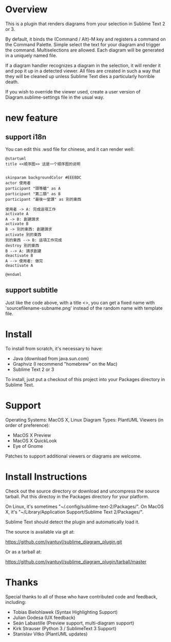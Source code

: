 # Overview

This is a plugin that renders diagrams from your selection in Sublime Text 2
or 3.

By default, it binds the (Command / Alt)-M key and registers a command on the
Command Palette.  Simple select the text for your diagram and trigger the
command.  Multiselections are allowed.  Each diagram will be generated in a
uniquely named file.

If a diagram handler recognizes a diagram in the selection, it will render it
and pop it up in a detected viewer.  All files are created in such a way that
they will be cleaned up unless Sublime Text dies a particularly horrible death.

If you wish to override the viewer used, create a user version of
Diagram.sublime-settings file in the usual way.

# new feature
## support i18n
You can edit this .wsd file for chinese, and it can render well:

    @startuml
    title <<顺序图>> 这是一个顺序图的说明


    skinparam backgroundColor #EEEBDC 
    actor 使用者
    participant "頭等艙" as A 
    participant "第二類" as B 
    participant "最後一堂課" as 別的東西

    使用者 -> A: 完成這項工作 
    activate A
    A -> B: 創建請求
    activate B
    B -> 別的東西: 創建請求 
    activate 別的東西
    別的東西 --> B: 這項工作完成 
    destroy 別的東西
    B --> A: 請求創建 
    deactivate B
    A --> 使用者: 做完 
    deactivate A 

    @enduml

## support subtitle
Just like the code above, with a title <<subname>>, you can get a fixed name with 'sourcefilename-subname.png' instead of the random name with template file.

# Install

To install from scratch, it's necessary to have:

* Java (download from java.sun.com)
* Graphviz (I recommend "homebrew" on the Mac)
* Sublime Text 2 or 3

To install, just put a checkout of this project into your Packages directory in
Sublime Text.


# Support

Operating Systems:  MacOS X, Linux
Diagram Types: PlantUML
Viewers (in order of preference):

* MacOS X Preview
* MacOS X QuickLook
* Eye of Gnome

Patches to support additional viewers or diagrams are welcome.

# Install Instructions

Check out the source directory or download and uncompress the source tarball.
Put this directoy in the Packages directory for your platform.

On Linux, it's sometimes "~/.config/sublime-text-2/Packages/".
On MacOS X, it's "~/Library/Application Support/Sublime Text 2/Packages/".

Sublime Text should detect the plugin and automatically load it.

The source is available via git at:

https://github.com/jvantuyl/sublime_diagram_plugin.git

Or as a tarball at:

https://github.com/jvantuyl/sublime_diagram_plugin/tarball/master

# Thanks

Special thanks to all of those who have contributed code and feedback,
including:

* Tobias Bielohlawek (Syntax Highlighting Support)
* Julian Godesa (UX feedback)
* Seán Labastille (Preview support, multi-diagram support)
* Kirk Strauser (Python 3 / SublimeText 3 Support)
* Stanislav Vitko (PlantUML updates)
